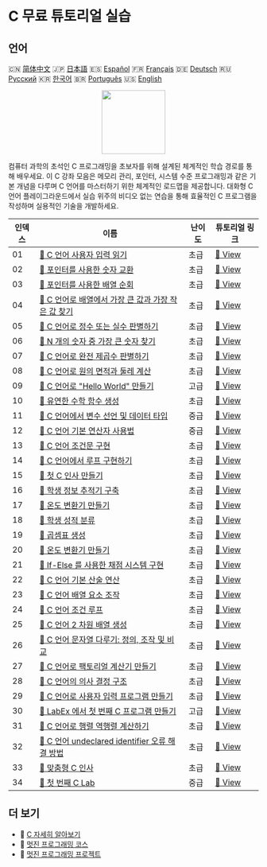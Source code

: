 # C 무료 튜토리얼 실습

## 언어

🇨🇳 [简体中文](README_zh.md) 🇯🇵 [日本語](README_ja.md) 🇪🇸 [Español](README_es.md) 🇫🇷 [Français](README_fr.md) 🇩🇪 [Deutsch](README_de.md) 🇷🇺 [Русский](README_ru.md) 🇰🇷 [한국어](README_ko.md) 🇧🇷 [Português](README_pt.md) 🇺🇸 [English](README.md) 

<div align="center">
<img width="128px" src="https://file.labex.io/path/GAbMWgBPUOxV.png">
</div>

컴퓨터 과학의 초석인 C 프로그래밍을 초보자를 위해 설계된 체계적인 학습 경로를 통해 배우세요. 이 C 강좌 모음은 메모리 관리, 포인터, 시스템 수준 프로그래밍과 같은 기본 개념을 다루며 C 언어를 마스터하기 위한 체계적인 로드맵을 제공합니다. 대화형 C 언어 플레이그라운드에서 실습 위주의 비디오 없는 연습을 통해 효율적인 C 프로그램을 작성하며 실용적인 기술을 개발하세요.

|   인덱스 | 이름                                                                                                                                           | 난이도   | 튜토리얼 링크                                                                                      |
|----------|------------------------------------------------------------------------------------------------------------------------------------------------|----------|----------------------------------------------------------------------------------------------------|
|       01 | [📖 C 언어 사용자 입력 읽기](https://labex.io/ko/tutorials/c-read-user-input-in-c-136075)                                                      | 초급     | [🔗 View](https://labex.io/ko/tutorials/c-read-user-input-in-c-136075)                             |
|       02 | [📖 포인터를 사용한 숫자 교환](https://labex.io/ko/tutorials/c-swapping-numbers-with-pointers-123350)                                          | 초급     | [🔗 View](https://labex.io/ko/tutorials/c-swapping-numbers-with-pointers-123350)                   |
|       03 | [📖 포인터를 사용한 배열 순회](https://labex.io/ko/tutorials/c-array-traversal-using-pointers-123301)                                          | 초급     | [🔗 View](https://labex.io/ko/tutorials/c-array-traversal-using-pointers-123301)                   |
|       04 | [📖 C 언어로 배열에서 가장 큰 값과 가장 작은 값 찾기](https://labex.io/ko/tutorials/c-finding-largest-and-smallest-array-elements-in-c-123271) | 초급     | [🔗 View](https://labex.io/ko/tutorials/c-finding-largest-and-smallest-array-elements-in-c-123271) |
|       05 | [📖 C 언어로 정수 또는 실수 판별하기](https://labex.io/ko/tutorials/c-determine-integer-or-float-in-c-123267)                                  | 초급     | [🔗 View](https://labex.io/ko/tutorials/c-determine-integer-or-float-in-c-123267)                  |
|       06 | [📖 N 개의 숫자 중 가장 큰 숫자 찾기](https://labex.io/ko/tutorials/c-find-the-largest-number-among-n-numbers-123252)                          | 초급     | [🔗 View](https://labex.io/ko/tutorials/c-find-the-largest-number-among-n-numbers-123252)          |
|       07 | [📖 C 언어로 완전 제곱수 판별하기](https://labex.io/ko/tutorials/c-determine-perfect-square-in-c-123221)                                       | 초급     | [🔗 View](https://labex.io/ko/tutorials/c-determine-perfect-square-in-c-123221)                    |
|       08 | [📖 C 언어로 원의 면적과 둘레 계산](https://labex.io/ko/tutorials/c-circle-area-and-circumference-in-c-123197)                                 | 초급     | [🔗 View](https://labex.io/ko/tutorials/c-circle-area-and-circumference-in-c-123197)               |
|       09 | [📖 C 언어로 "Hello World" 만들기](https://labex.io/ko/tutorials/c-create-hello-world-in-c-438286)                                             | 고급     | [🔗 View](https://labex.io/ko/tutorials/c-create-hello-world-in-c-438286)                          |
|       10 | [📖 유연한 수학 함수 생성](https://labex.io/ko/tutorials/c-create-flexible-math-functions-446161)                                              | 초급     | [🔗 View](https://labex.io/ko/tutorials/c-create-flexible-math-functions-446161)                   |
|       11 | [📖 C 언어에서 변수 선언 및 데이터 타입](https://labex.io/ko/tutorials/c-declare-variables-and-data-types-in-c-438287)                         | 중급     | [🔗 View](https://labex.io/ko/tutorials/c-declare-variables-and-data-types-in-c-438287)            |
|       12 | [📖 C 언어 기본 연산자 사용법](https://labex.io/ko/tutorials/c-use-basic-operators-in-c-438288)                                                | 중급     | [🔗 View](https://labex.io/ko/tutorials/c-use-basic-operators-in-c-438288)                         |
|       13 | [📖 C 언어 조건문 구현](https://labex.io/ko/tutorials/c-implement-conditionals-in-c-438331)                                                    | 초급     | [🔗 View](https://labex.io/ko/tutorials/c-implement-conditionals-in-c-438331)                      |
|       14 | [📖 C 언어에서 루프 구현하기](https://labex.io/ko/tutorials/c-implement-loops-in-c-438332)                                                     | 초급     | [🔗 View](https://labex.io/ko/tutorials/c-implement-loops-in-c-438332)                             |
|       15 | [📖 첫 C 인사 만들기](https://labex.io/ko/tutorials/c-craft-your-first-c-greeting-438337)                                                      | 초급     | [🔗 View](https://labex.io/ko/tutorials/c-craft-your-first-c-greeting-438337)                      |
|       16 | [📖 학생 정보 추적기 구축](https://labex.io/ko/tutorials/c-build-student-information-tracker-438353)                                           | 초급     | [🔗 View](https://labex.io/ko/tutorials/c-build-student-information-tracker-438353)                |
|       17 | [📖 온도 변환기 만들기](https://labex.io/ko/tutorials/c-create-a-temperature-converter-438383)                                                 | 초급     | [🔗 View](https://labex.io/ko/tutorials/c-create-a-temperature-converter-438383)                   |
|       18 | [📖 학생 성적 분류](https://labex.io/ko/tutorials/c-classify-student-grades-438387)                                                            | 초급     | [🔗 View](https://labex.io/ko/tutorials/c-classify-student-grades-438387)                          |
|       19 | [📖 곱셈표 생성](https://labex.io/ko/tutorials/c-generate-multiplication-tables-438391)                                                        | 초급     | [🔗 View](https://labex.io/ko/tutorials/c-generate-multiplication-tables-438391)                   |
|       20 | [📖 온도 변환기 만들기](https://labex.io/ko/tutorials/c-create-a-temperature-converter-446144)                                                 | 초급     | [🔗 View](https://labex.io/ko/tutorials/c-create-a-temperature-converter-446144)                   |
|       21 | [📖 If-Else 를 사용한 채점 시스템 구현](https://labex.io/ko/tutorials/c-implement-grading-system-with-if-else-446149)                          | 초급     | [🔗 View](https://labex.io/ko/tutorials/c-implement-grading-system-with-if-else-446149)            |
|       22 | [📖 C 언어 기본 산술 연산](https://labex.io/ko/tutorials/c-basic-arithmetic-operations-in-c-438262)                                            | 초급     | [🔗 View](https://labex.io/ko/tutorials/c-basic-arithmetic-operations-in-c-438262)                 |
|       23 | [📖 C 언어 배열 요소 조작](https://labex.io/ko/tutorials/c-manipulate-array-elements-in-c-438261)                                              | 초급     | [🔗 View](https://labex.io/ko/tutorials/c-manipulate-array-elements-in-c-438261)                   |
|       24 | [📖 C 언어 조건 루프](https://labex.io/ko/tutorials/c-conditional-loops-in-c-438260)                                                           | 초급     | [🔗 View](https://labex.io/ko/tutorials/c-conditional-loops-in-c-438260)                           |
|       25 | [📖 C 언어 2 차원 배열 생성](https://labex.io/ko/tutorials/c-create-two-dimensional-arrays-in-c-438259)                                        | 초급     | [🔗 View](https://labex.io/ko/tutorials/c-create-two-dimensional-arrays-in-c-438259)               |
|       26 | [📖 C 언어 문자열 다루기: 정의, 조작 및 비교](https://labex.io/ko/tutorials/c-strings-and-manipulate-them-in-c-438258)                         | 초급     | [🔗 View](https://labex.io/ko/tutorials/c-strings-and-manipulate-them-in-c-438258)                 |
|       27 | [📖 C 언어로 팩토리얼 계산기 만들기](https://labex.io/ko/tutorials/c-create-factorial-calculator-in-c-438256)                                  | 초급     | [🔗 View](https://labex.io/ko/tutorials/c-create-factorial-calculator-in-c-438256)                 |
|       28 | [📖 C 언어의 의사 결정 구조](https://labex.io/ko/tutorials/c-decision-making-structures-in-c-438255)                                           | 초급     | [🔗 View](https://labex.io/ko/tutorials/c-decision-making-structures-in-c-438255)                  |
|       29 | [📖 C 언어로 사용자 입력 프로그램 만들기](https://labex.io/ko/tutorials/c-create-user-input-program-in-c-438242)                               | 초급     | [🔗 View](https://labex.io/ko/tutorials/c-create-user-input-program-in-c-438242)                   |
|       30 | [📖 LabEx 에서 첫 번째 C 프로그램 만들기](https://labex.io/ko/tutorials/c-create-your-first-c-program-in-labex-438241)                         | 고급     | [🔗 View](https://labex.io/ko/tutorials/c-create-your-first-c-program-in-labex-438241)             |
|       31 | [📖 C 언어로 행렬 역행렬 계산하기](https://labex.io/ko/tutorials/c-compute-the-inverse-of-a-matrix-in-c-435161)                                | 초급     | [🔗 View](https://labex.io/ko/tutorials/c-compute-the-inverse-of-a-matrix-in-c-435161)             |
|       32 | [📖 C 언어 undeclared identifier 오류 해결 방법](https://labex.io/ko/tutorials/c-how-to-fix-undeclared-identifier-in-c-419180)                 | 초급     | [🔗 View](https://labex.io/ko/tutorials/c-how-to-fix-undeclared-identifier-in-c-419180)            |
|       33 | [📖 맞춤형 C 인사](https://labex.io/ko/tutorials/c-personalized-c-greeting-391828)                                                             | 초급     | [🔗 View](https://labex.io/ko/tutorials/c-personalized-c-greeting-391828)                          |
|       34 | [📖 첫 번째 C Lab](https://labex.io/ko/tutorials/c-your-first-c-lab-391824)                                                                    | 중급     | [🔗 View](https://labex.io/ko/tutorials/c-your-first-c-lab-391824)                                 |

## 더 보기

- 🔗 [C 자세히 알아보기](https://labex.io/ko/skilltrees/c)
- 🔗 [멋진 프로그래밍 코스](https://github.com/labex-labs/awesome-programming-courses)
- 🔗 [멋진 프로그래밍 프로젝트](https://github.com/labex-labs/awesome-programming-projects)

